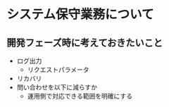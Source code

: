 # システム保守業務について
## 開発フェーズ時に考えておきたいこと
- ログ出力
  - リクエストパラメータ
- リカバリ
- 問い合わせを以下に減らすか
  - 運用側で対応できる範囲を明確にする

